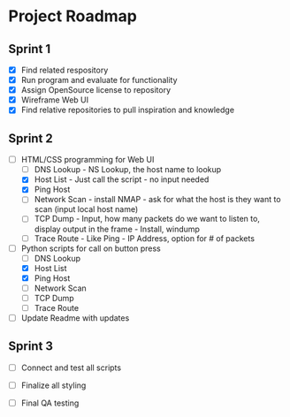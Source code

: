 # Project Roadmap

## Sprint 1
- [X] Find related respository
- [X] Run program and evaluate for functionality
- [X] Assign OpenSource license to repository
- [X] Wireframe Web UI
- [X] Find relative repositories to pull inspiration and knowledge

## Sprint 2
- [ ] HTML/CSS programming for Web UI
    - [ ] DNS Lookup - NS Lookup, the host name to lookup
    - [X] Host List - Just call the script - no input needed
    - [X] Ping Host
    - [ ] Network Scan - install NMAP - ask for what the host is they want to scan (input local host name)
    - [ ] TCP Dump - Input, how many packets do we want to listen to, display output in the frame - Install, windump
    - [ ] Trace Route - Like Ping - IP Address, option for # of packets
- [ ] Python scripts for call on button press
    - [ ] DNS Lookup
    - [X] Host List
    - [X] Ping Host
    - [ ] Network Scan
    - [ ] TCP Dump
    - [ ] Trace Route
- [ ] Update Readme with updates

## Sprint 3
- [ ] Connect and test all scripts
- [ ] Finalize all styling
- [ ] Final QA testing


